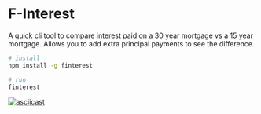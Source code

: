 # F-Interest

A quick cli tool to compare interest paid on a 30 year mortgage vs a 15 year mortgage.  Allows you to add extra principal payments to see the difference.

```sh
# install
npm install -g finterest

# run
finterest
```

[![asciicast](https://asciinema.org/a/156465.png)](https://asciinema.org/a/156465)
